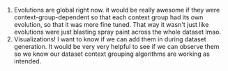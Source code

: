 1. Evolutions are global right now. it would be really awesome if they were context-group-dependent so that each context group had its own evolution, so that it was more fine tuned. That way it wasn't just like evolutions were just blasting spray paint across the whole dataset lmao.
3. Visualizations! I want to know if we can add them in during dataset generation. It would be very very helpful to see if we can observe them so we know our dataset context grouping algorithms are working as intended.

